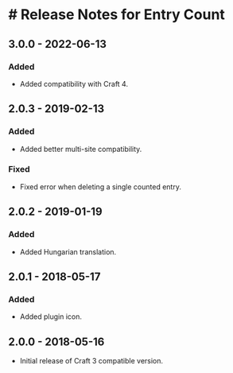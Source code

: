 # # Release Notes for Entry Count

## 3.0.0 - 2022-06-13
### Added
- Added compatibility with Craft 4.

## 2.0.3 - 2019-02-13
### Added
- Added better multi-site compatibility.

### Fixed
- Fixed error when deleting a single counted entry.

## 2.0.2 - 2019-01-19
### Added
- Added Hungarian translation.

## 2.0.1 - 2018-05-17
### Added
- Added plugin icon.

## 2.0.0 - 2018-05-16
- Initial release of Craft 3 compatible version.
